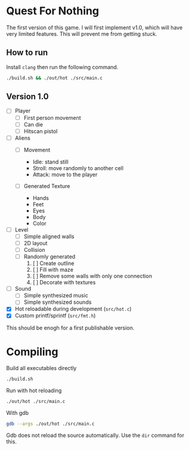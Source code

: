 # Quest For Nothing

The first version of this game. I will first implement v1.0, which will have very limited features. This will prevent me from getting stuck.

## How to run

Install `clang` then run the following command.

```bash
./build.sh && ./out/hot ./src/main.c
```

## Version 1.0

- [ ] Player
  - [ ] First person movement
  - [ ] Can die
  - [ ] Hitscan pistol

- [ ] Aliens
  - [ ] Movement
    - Idle: stand still
    - Stroll: move randomly to another cell
    - Attack: move to the player

  - [ ] Generated Texture
    - Hands
    - Feet
    - Eyes
    - Body
    - Color

- [ ] Level
  - [ ] Simple aligned walls
  - [ ] 2D layout
  - [ ] Collision
  - [ ] Randomly generated
      1. [ ] Create outline
      2. [ ] Fill with maze
      3. [ ] Remove some walls with only one connection
      4. [ ] Decorate with textures

- [ ] Sound
  - [ ] Simple synthesized music
  - [ ] Simple synthesized sounds

- [x] Hot reloadable during development (`src/hot.c`)
- [x] Custom printf/sprintf (`src/fmt.h`)

This should be enogh for a first publishable version.

# Compiling

Build all executables directly

```bash
./build.sh
```

Run with hot reloading

```bash
./out/hot ./src/main.c
```

With gdb

```bash
gdb --args ./out/hot ./src/main.c
```

Gdb does not reload the source automatically. Use the `dir` command for this.
